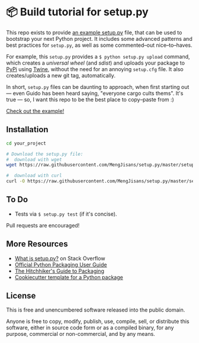 📦 Build tutorial for setup.py
==============

This repo exists to provide [an example setup.py] file, that can be used
to bootstrap your next Python project. It includes some advanced
patterns and best practices for `setup.py`, as well as some
commented–out nice–to–haves.

For example, this `setup.py` provides a `$ python setup.py upload`
command, which creates a *universal wheel* (and *sdist*) and uploads
your package to [PyPi] using [Twine], without the need for an annoying
`setup.cfg` file. It also creates/uploads a new git tag, automatically.

In short, `setup.py` files can be daunting to approach, when first
starting out — even Guido has been heard saying, "everyone cargo cults
thems". It's true — so, I want this repo to be the best place to
copy–paste from :)

[Check out the example!][an example setup.py]

Installation
------

```bash
cd your_project

# Download the setup.py file:
#  download with wget
wget https://raw.githubusercontent.com/MengJisans/setup.py/master/setup.py -O setup.py

#  download with curl
curl -O https://raw.githubusercontent.com/MengJisans/setup.py/master/setup.py
```

To Do
-----

-   Tests via `$ setup.py test` (if it's concise).

Pull requests are encouraged!

More Resources
--------------

-   [What is setup.py?] on Stack Overflow
-   [Official Python Packaging User Guide](https://packaging.python.org)
-   [The Hitchhiker's Guide to Packaging]
-   [Cookiecutter template for a Python package]

License
-------

This is free and unencumbered software released into the public domain.

Anyone is free to copy, modify, publish, use, compile, sell, or
distribute this software, either in source code form or as a compiled
binary, for any purpose, commercial or non-commercial, and by any means.

  [an example setup.py]: https://github.com/navdeep-G/setup.py/blob/master/setup.py
  [PyPi]: https://docs.python.org/3/distutils/packageindex.html
  [Twine]: https://pypi.python.org/pypi/twine
  [image]: https://farm1.staticflickr.com/628/33173824932_58add34581_k_d.jpg
  [What is setup.py?]: https://stackoverflow.com/questions/1471994/what-is-setup-py
  [The Hitchhiker's Guide to Packaging]: https://the-hitchhikers-guide-to-packaging.readthedocs.io/en/latest/creation.html
  [Cookiecutter template for a Python package]: https://github.com/audreyr/cookiecutter-pypackage
